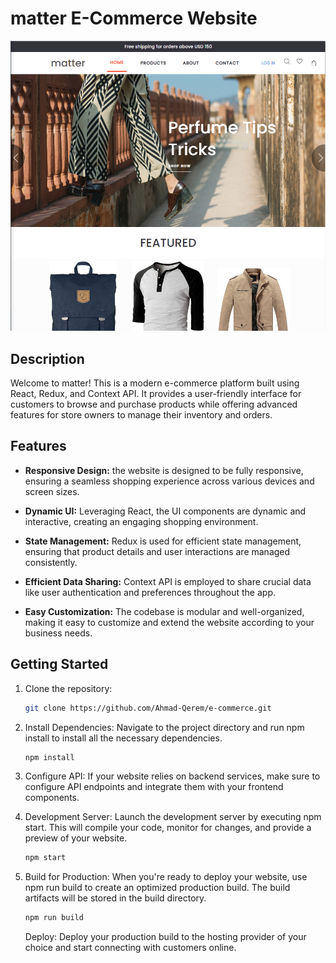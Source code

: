 # matter E-Commerce Website

![Project Screenshot](screenshot.png)

## Description

Welcome to matter! This is a modern e-commerce platform built using React, Redux, and Context API. It provides a user-friendly interface for customers to browse and purchase products while offering advanced features for store owners to manage their inventory and orders.

## Features

- **Responsive Design:** the website is designed to be fully responsive, ensuring a seamless shopping experience across various devices and screen sizes.

- **Dynamic UI:** Leveraging React, the UI components are dynamic and interactive, creating an engaging shopping environment.

- **State Management:** Redux is used for efficient state management, ensuring that product details and user interactions are managed consistently.

- **Efficient Data Sharing:** Context API is employed to share crucial data like user authentication and preferences throughout the app.

- **Easy Customization:** The codebase is modular and well-organized, making it easy to customize and extend the website according to your business needs.

## Getting Started

1. Clone the repository:

   ```sh
   git clone https://github.com/Ahmad-Qerem/e-commerce.git
   ```

2. Install Dependencies: Navigate to the project directory and run npm install to install all the necessary dependencies.
   ```sh
   npm install
   ```
3. Configure API: If your website relies on backend services, make sure to configure API endpoints and integrate them with your frontend components.
4. Development Server: Launch the development server by executing npm start. This will compile your code, monitor for changes, and provide a preview of your website.
   ```sh
   npm start
   ```
5. Build for Production: When you're ready to deploy your website, use npm run build to create an optimized production build. The build artifacts will be stored in the build directory.
   ```sh
   npm run build
   ```
   Deploy: Deploy your production build to the hosting provider of your choice and start connecting with customers online.
